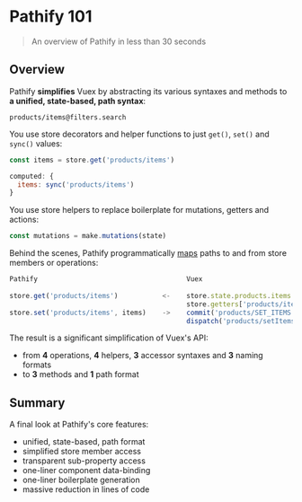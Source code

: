 # Pathify 101

> An overview of Pathify in less than 30 seconds

## Overview

Pathify **simplifies** Vuex by abstracting its various syntaxes and methods to **a unified, state-based, path syntax**:

```
products/items@filters.search
```

You use store decorators and helper functions to just `get()`, `set()` and `sync()` values:

```js
const items = store.get('products/items')
```
```js
computed: {
  items: sync('products/items')
}
```

You use store helpers to replace boilerplate for mutations, getters and actions:

```js
const mutations = make.mutations(state)
```

Behind the scenes, Pathify programmatically [maps](/discussion/algorithm.md) paths to and from store members or operations:

```js
Pathify                                     Vuex
      
store.get('products/items')           <-    store.state.products.items
                                            store.getters['products/items']
store.set('products/items', items)    ->    commit('products/SET_ITEMS', items)
                                            dispatch('products/setItems', items)
```
The result is a significant simplification of Vuex's API:
 
- from **4** operations, **4** helpers, **3** accessor syntaxes and **3** naming formats
- to **3** methods and **1** path format

## Summary

A final look at Pathify's core features:

- unified, state-based, path format
- simplified store member access
- transparent sub-property access
- one-liner component data-binding
- one-liner boilerplate generation
- massive reduction in lines of code
